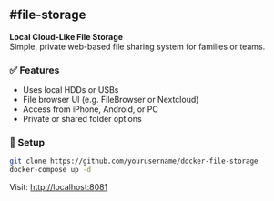 ## **#file-storage**

**Local Cloud-Like File Storage**  
Simple, private web-based file sharing system for families or teams.

### ✅ Features
- Uses local HDDs or USBs  
- File browser UI (e.g. FileBrowser or Nextcloud)  
- Access from iPhone, Android, or PC  
- Private or shared folder options  

### 🚀 Setup
```bash
git clone https://github.com/yourusername/docker-file-storage
docker-compose up -d
```

Visit: [http://localhost:8081](http://localhost:8081)
